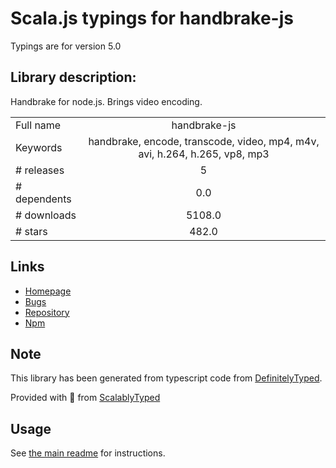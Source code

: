 
# Scala.js typings for handbrake-js

Typings are for version 5.0

## Library description:
Handbrake for node.js. Brings video encoding.

|                    |                 |
| ------------------ | :-------------: |
| Full name          | handbrake-js |
| Keywords           | handbrake, encode, transcode, video, mp4, m4v, avi, h.264, h.265, vp8, mp3 |
| # releases         | 5 |
| # dependents       | 0.0 |
| # downloads        | 5108.0 |
| # stars            | 482.0 |

## Links
- [Homepage](https://github.com/75lb/handbrake-js#readme)
- [Bugs](https://github.com/75lb/handbrake-js/issues)
- [Repository](https://github.com/75lb/handbrake-js)
- [Npm](https://www.npmjs.com/package/handbrake-js)
    


## Note
This library has been generated from typescript code from [DefinitelyTyped](https://definitelytyped.org).

Provided with :purple_heart: from [ScalablyTyped](https://github.com/oyvindberg/ScalablyTyped)

## Usage
See [the main readme](../../readme.md) for instructions.


